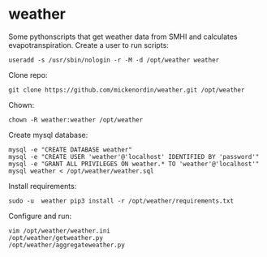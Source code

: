 # weather
Some pythonscripts that get weather data from SMHI and calculates evapotranspiration.
Create a user to run scripts:
````
useradd -s /usr/sbin/nologin -r -M -d /opt/weather weather
````
Clone repo:
````
git clone https://github.com/mickenordin/weather.git /opt/weather
````
Chown:
````
chown -R weather:weather /opt/weather
````
Create mysql database:

````
mysql -e "CREATE DATABASE weather"
mysql -e "CREATE USER 'weather'@'localhost' IDENTIFIED BY 'password'"
mysql -e "GRANT ALL PRIVILEGES ON weather.* TO 'weather'@'localhost'"
mysql weather < /opt/weather/weather.sql
````
Install requirements:
````
sudo -u  weather pip3 install -r /opt/weather/requirements.txt
````
Configure and run:
````
vim /opt/weather/weather.ini
/opt/weather/getweather.py
/opt/weather/aggregateweather.py
````
